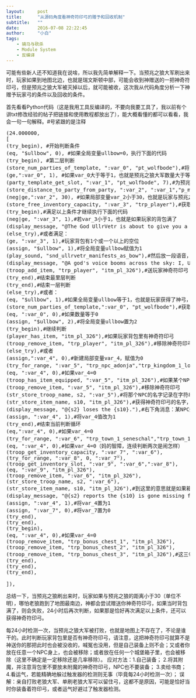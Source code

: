 ```yaml
---
layout:     post
title:      "从源码角度看神奇符印弓的赠予和回收机制"
subtitle:   ""
date:       2016-07-08 22:22:45
author:     "小白"
tags:
    - 骑马与砍杀
    - Module System
    - 反编译
---
```


可能有些新人还不知道我在说啥，所以我先简单解释一下。当预兆之狼大军刷出来时，玩家如果到地图北边，也就是瑞文斯顿中部，可能会收到神赠送的一把神奇符印弓，但是预兆之狼大军被灭掉以后，就可能被收，这次我从代码角度分析一下神赠予玩家弓的条件以及回收的条件。

首先看看Python代码（这是我用工具反编译的，不要向我要工具了，我以前有个讲txt修改经验的帖子把链接和使用教程都放出了），能大概看懂的都可以看看，我会一句一句解释。#号紧跟的是注释
<pre>
(24.000000,
[
(try_begin), #开始判断条件
(eq, "$ullbow", 0), #如果全局变量ullbow=0，执行下面的代码
(try_begin), #第二层判断
(store_num_parties_of_template, ":var_0", "pt_wolfbode"),#将大地图上活跃的预兆之狼大军数量存储为局部变量var_0
(ge,":var_0", 1), #如果var_0大于等于1，也就是预兆之狼大军数量大于等于1（当然正常情况下不会大于1）
(party_template_get_slot, ":var_1", "pt_wolfbode", 7),#为预兆之狼大军设定一个slot
(store_distance_to_party_from_party, ":var_2", ":var_1","p_main_party")#将玩家部队与预兆之狼大军的大地图距离保存为局部变量var_2,
(neg|ge,":var_2", 30), #如果局部变量var_2小于30，也就是玩家与预兆之狼的距离小于30（单位我不清楚）
(store_free_inventory_capacity, ":var_3", "trp_player"),#获取玩家背包里空着的格子数，存在局部变量var_3
(try_begin),#满足以上条件才继续执行下面的代码
(neg|ge, ":var_3", 1),#若var_3小于1，也就是如果玩家的背包满了
(display_message, "@The God UllrVetr is about to give you a gift, but youmust have space for it in your inventory.", 0x30FFC8),#右下角消息：神想送你礼物，但你没有足够的空间放下
(else_try),#或者满足：
(ge, ":var_3", 1),#玩家背包有1个或一个以上的空位
(assign, "$ullbow", 1),#将全局变量ullbow赋值为1
(play_sound, "snd_ullrvetr_manifests_as_bow"),#然后放一段语音，听过的都懂
(display_message, "@A god's voice booms across the sky: I, UllrVetr,God of Bowmen, manifest myself to you as this bow. Use it well in thebattle to come.", 0x30FFC8),#右下角文字，送你一把神弓，在接下来的战斗里好好使用。
(troop_add_item, "trp_player", "itm_pl_326"),#送玩家神奇符印弓
(try_end),#结束最里层判断
(try_end),#结束一层判断
(else_try),#或者：
(eq, "$ullbow", 1),#如果全局变量ullbow等于1，也就是玩家获得了神弓，不管你怎么处理这把弓
(store_num_parties_of_template,":var_0", "pt_wolfbode"),#获取预兆之狼大军的数量，存为var_0
(eq, ":var_0", 0),#如果数量等于0
(assign, "$ullbow", 2),#将全局变量ullbow置为2
(try_begin),#继续判断
(player_has_item, "itm_pl_326"),#如果玩家背包里有神奇符印弓
(troop_remove_item, "trp_player", "itm_pl_326"),#移除神奇符印弓
(else_try),#或者
(assign,":var_4", 0),#新建局部变量var_4，赋值为0
(try_for_range, ":var_5", "trp_npc_adonja","trp_kingdom_1_lord"),#在玩家的可用的所有NPC之间遍历循环，将每次取到的NPC赋给var_5
(eq, ":var_4", 0),#如果var_4=0
(troop_has_item_equipped, ":var_5", "itm_pl_326"),#如果某个NPC装备了神奇符印弓
(troop_remove_item, ":var_5", "itm_pl_326"),#移除神奇符印弓
(str_store_troop_name, s2, ":var_5"),#将那个NPC的名字记录在字符串s2中
(str_store_item_name, s10, "itm_pl_326"),#获得神奇符印弓的名字，记录在字符串s10中
(display_message, "@{s2} loses the {s10}."),#右下角消息：某NPC失去了神奇符印弓
(assign, ":var_4", 1),#将var_4值改为1
(try_end),#结束当前判断循环
(eq,":var_4", 0),#如果var_4=0
(try_for_range, ":var_6", "trp_town_1_seneschal","trp_town_1_arena_master"),#在所有的城堡管家之间循环遍历（其实就是搜所有城镇和城堡的箱子）
(eq, ":var_4", 0),#如果var_4=0（妈的智障，连续判断两次是闹怎样）
(troop_get_inventory_capacity, ":var_7", ":var_6"),
(try_for_range, ":var_8", 0, ":var_7"),
(troop_get_inventory_slot, ":var_9", ":var_6",":var_8"),
(eq, ":var_9", "itm_pl_326"),
(troop_remove_item, ":var_6", "itm_pl_326"),
(str_store_troop_name, s2, ":var_6"),
(str_store_item_name, s10, "itm_pl_326"),#到这里的意思就是如果箱子里有神奇符印弓就没收掉（这里我没全看懂，不知道是一定会没收还是几率没收）
(display_message, "@{s2} reports the {s10} is gone missing from the castlechest."),#右下角消息：某管家报告说神奇符印弓丢失了
(assign, ":var_4", 1),#将var_4置为1
(assign, ":var_7", 0),#将var_7置为0
(try_end),
(try_end),
(try_begin),
(eq, ":var_4", 0),#如果var_4=0
(troop_remove_item, "trp_bonus_chest_1", "itm_pl_326"),
(troop_remove_item, "trp_bonus_chest_2", "itm_pl_326"),
(troop_remove_item, "trp_bonus_chest_3", "itm_pl_326"),#这三句意思是分别从三个藏宝箱移除神奇符印弓（我不知道是哪三个藏宝箱，原版3.7这三个宝箱在魔球中物品栏的序列号是 959~961）
(try_end),
(try_end),
(try_end),

]),
</pre>

总结一下，当预兆之狼刷出来时，玩家如果与预兆之狼的距离小于30（单位不明），哪怕老狼跑到了地图最南边，神都会尝试赠送你神奇符印弓，如果当时背包满了，则会失败，24小时后再次判断，如果那是恰好再次满足以上条件，还可以获得神奇符印弓。

每24小时检测一次，当预兆之狼大军被打败，也就是地图上不存在了，不论是谁干的。此时判断玩家背包里是否有神奇符印弓，请注意，这把神奇符印弓就算不是神送你的那把此时也会被没收的，喊冤也没用，但是自己装备上则不会；又或者你放在任意一个NPC身上，也会被移除；或者放在任何一个城堡箱子里，也会被移除（这里不确定是一定移除还是几率移除）。
应对方法：1.自己装备；
2.将其附魔，并注意背包里不要放未附魔的神奇符印弓，NPC也不要装备；
3.卖给书商；
4.看运气，若能精确地躲过触发器的检测则无事（毕竟每24小时检测一次）；
误解：亲自打败老狼大军、单刷老狼大军可以留住弓，这都不是原因，可能是恰好当时你装备着符印弓，或者运气好避过了触发器检测。